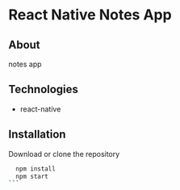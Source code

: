 # React Native Notes App

## About

notes app

## Technologies

- react-native

## Installation

Download or clone the repository

````bash
  npm install
  npm start
```
````
